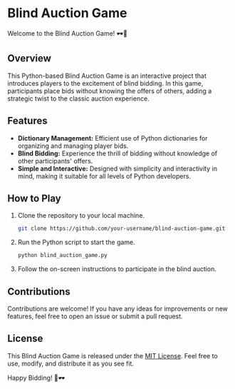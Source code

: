 # Blind Auction Game

Welcome to the Blind Auction Game! 🕶️🎲

## Overview

This Python-based Blind Auction Game is an interactive project that introduces players to the excitement of blind bidding. In this game, participants place bids without knowing the offers of others, adding a strategic twist to the classic auction experience.

## Features

- **Dictionary Management:** Efficient use of Python dictionaries for organizing and managing player bids.
- **Blind Bidding:** Experience the thrill of bidding without knowledge of other participants' offers.
- **Simple and Interactive:** Designed with simplicity and interactivity in mind, making it suitable for all levels of Python developers.

## How to Play

1. Clone the repository to your local machine.
   ```bash
   git clone https://github.com/your-username/blind-auction-game.git
   ```

2. Run the Python script to start the game.
   ```bash
   python blind_auction_game.py
   ```

3. Follow the on-screen instructions to participate in the blind auction.

## Contributions

Contributions are welcome! If you have any ideas for improvements or new features, feel free to open an issue or submit a pull request.

## License

This Blind Auction Game is released under the [MIT License](LICENSE). Feel free to use, modify, and distribute it as you see fit.

Happy Bidding! 🚀🕶️